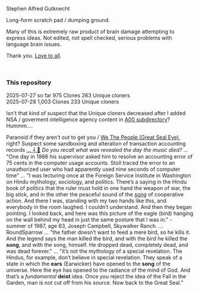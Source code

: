 Stephen Alfred Gutknecht

Long-form scratch pad / dumping ground.

Many of this is extremely raw product of brain damage attempting to express ideas. Not edited, not spell checked, serious problems with language brain issues.

Thank you. [Love to all](Quotes_Pile/Specific/MLKjr_revolution_of_values.md).

&nbsp;

### This repository 

2025-07-27 so far 975 Clones 263 Unique cloners     
2025-07-28 1,003 Clones 233 Unique cloners

Isn't that kind of suspect that the Unique cloners decreased after I added NSA / goverment intelligence agency content in [A00 subdirectory](A00)? Hummm....

Paranoid if they aren't out to get you / [We The People (Great Seal Eye)](https://en.wikipedia.org/wiki/Reality_Winner), right? Suspect some sandboxing and alteration of transaction accounting records [… 𝄞 🎸](https://www.youtube.com/watch?v=X4RDB-mMDJg) *Do you recall what was revealed the day the music died?* … "One day in 1986 his supervisor asked him to resolve an accounting error of 75 cents in the computer usage accounts. Stoll traced the error to an unauthorized user who had apparently used nine seconds of computer time" … "I was lecturing once at the Foreign Service Institute in Washington on Hindu mythology, sociology, and politics. There’s a saying in the Hindu book of politics that the ruler must hold in one hand the weapon of war, the big stick, and in the other the peaceful sound of the [*song*](https://www.ulysseswhiskey.com/post/james-joyce-s-love-for-music-is-intricately-woven-into-the-fabric-of-ulysses) of cooperative action. And there I was, standing with my two hands like this, and everybody in the room laughed. I couldn’t understand. And then they began pointing. I looked back, and here was this picture of the eagle (bird) hanging on the wall behind my head in just the same posture that I was in." - summer of 1987, age 83, Joseph Campbell, Skywalker Ranch. … RoundSparrow … "the father doesn’t want to feed a mere bird, so he kills it. And the legend says the man killed the bird, and with the bird he killed the **song**, and with the song, himself. He dropped dead, completely dead, and was dead forever." … "it’s not the mythology of a special revelation. The Hindus, for example, don’t believe in special revelation. They speak of a state in which the **ears** (Earwicker) have opened to the **song** of the universe. Here the eye has opened to the radiance of the mind of God. And that’s a *fundamental* **deist** idea. Once *you* reject the idea of the Fall in the Garden, man is not cut off from his source. Now back to the Great Seal."


